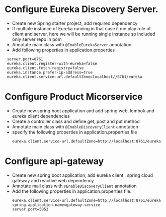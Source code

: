 # Configure Eureka Discovery Server.
 - Create new Spring starter project, add required dependency
 - If multiple instance of Eureka running in that case it me play role of client and server, here we will be running single instance so included only server repo in pom
 - Annotate main class with ``` @EnableEurekaServer ``` annotation
 - Add following properties in application.properties
  
  ```
   server.port=8761
   eureka.client.register-with-eureka=false 
   eureka.client.fetch-registry=false
   eureka.instance.prefer-ip-address=true
   eureka.client.service-url.defaultZone=localhost//8761/eureka
   ```
   
# Configure Product Micorservice

- Create new spring boot application and add spring web, lombok and eureka client dependencies
- Create a controller class and define get, post and put method
- Annotate main class with ``` @EnableDiscoveryClient ``` annotation
- specify the following properties in application.properties file
  ```
  eureka.client.service-url.defaultZone=http://localhost:8761/eureka
  ```
  
# Configure api-gateway
 - Create new spring boot application, add eureka client , spring cloud gateway and reactive web dependency
 - Annotate mail class with ``` @EnableDiscoveryClient ``` annotation
 - Add the following properties in application.properties file.
   ```
   eureka.client.service-url.defaultZone=http://localhost:8761/eureka
   spring.application.name=gateway-service
   server.port=5052
   ```
